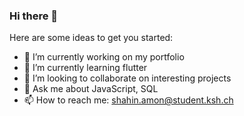 ### Hi there 👋
Here are some ideas to get you started:

- 🔭 I’m currently working on my portfolio
- 🌱 I’m currently learning flutter
- 👯 I’m looking to collaborate on interesting projects
- 💬 Ask me about JavaScript, SQL
- 📫 How to reach me: shahin.amon@student.ksh.ch
